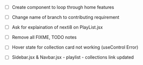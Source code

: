 - [ ] Create component to loop through home features
- [ ] Change name of branch to contributing requirement


- [ ] Ask for explaination of nexti8 on PlayList.jsx

- [ ] Remove all FIXME, TODO notes
- [ ] Hover state for collection card not working (useControl Error)

- [ ] Sidebar.jsx & Navbar.jsx - playlist - collections link updated